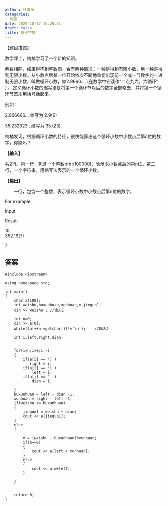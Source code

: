 ```yaml
---
author: 孙百乐
categories:
- 刷题
date: 2020-10-17 16:26:51
draft: false
title: 识别字符
---
```


【题目描述】

数学课上，楠楠学习了一个新的知识。

两数相除，如果得不到整数商，会有两种情况：一种是得到有限小数，另一种是得到无限小数。从小数点后某一位开始依次不断地重复出现前一个或一节数字的十进制无限小数，叫做循环小数，如2.9666..., (在数学中它读作“二点九六，六循环” ）， 定义循环小数的缩写法是将第一个循环节以后的数字全部略去，并将第一个循环节首末用括号括起来。

例如：

2.966666... 缩写为 2.9(6)

35.232323…缩写为 35.(23)

楠楠发现，根据循环小数的特征，很快能算出这个循环小数中小数点后第n位的数字，你能吗？

**【输入】**

共2行。第一行，包含一个整数n(n≤100000)，表示求小数点后的第n位。第二行，一个字符串，用缩写法表示的一个循环小数。

**【输出】**

       一行，包含一个整数，表示循环小数中小数点后第n位的数字。

For example:

Input

Result

10  
352.19(7)

7

## 答案

```
#include <iostream>

using namespace std;

int main()
{
    char a[100];
    int weishu,buxunhuan,xunhuan,m,jieguo1;
    cin >> weishu ; //输入1

    int n=0;
    cin >> a[0];
    while((a[++n]=getchar())!='\n');    //输入2

    int i,left,right,dian;


    for(i=n;i>0;i--)
    {
        if(a[i] == ')')
           right = i;
        if(a[i] == '(')
            left = i;
        if(a[i] == '.')
            dian = i;

    }
    buxunhuan = left - dian -1;
    xunhuan = right - left -1;
    if(weishu <= buxunhuan)
    {
        jieguo1 = weishu + dian;
        cout << a[jieguo1];
    }
    else
    {

        m = (weishu - buxunhuan)%xunhuan;
        if(m==0)
        {
            cout << a[left + xunhuan];
        }
        else
        {
            cout << a[m+left];
        }

    }


    return 0;
}
```